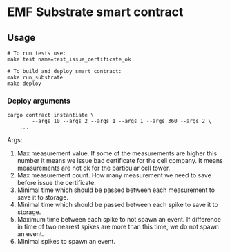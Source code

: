 # EMF Substrate smart contract

## Usage

```shell
# To run tests use:
make test name=test_issue_certificate_ok

# To build and deploy smart contract:
make run_substrate
make deploy
```

### Deploy arguments

```shell
cargo contract instantiate \
		--args 10 --args 2 --args 1 --args 1 --args 360 --args 2 \
    ...
```

Args:

1. Max measurement value. If some of the measurements are higher this number it means we issue bad certificate for the cell company. It means measurements are not ok for the particular cell tower.
2. Max measurement count. How many measurement we need to save before issue the certificate.
3. Minimal time which should be passed between each measurement to save it to storage.
4. Minimal time which should be passed between each spike to save it to storage.
5. Maximum time between each spike to not spawn an event. If difference in time of two nearest spikes are more than this time, we do not spawn an event.
6. Minimal spikes to spawn an event.
